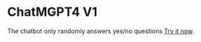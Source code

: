 # ChatMGPT4 V1

The chatbot only randomly answers yes/no questions [Try it now](https://khaledtolba.github.io/ChatMGPT4/).